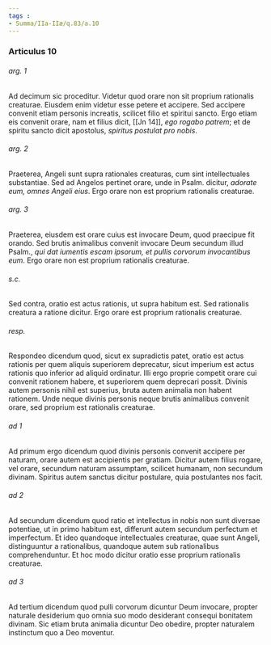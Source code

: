 ```yaml
---
tags : 
- Summa/IIa-IIæ/q.83/a.10
---
```


### Articulus 10

###### arg. 1
Ad decimum sic proceditur. Videtur quod orare non sit proprium rationalis creaturae. Eiusdem enim videtur esse petere et accipere. Sed accipere convenit etiam personis increatis, scilicet filio et spiritui sancto. Ergo etiam eis convenit orare, nam et filius dicit, [[Jn 14]], *ego rogabo patrem*; et de spiritu sancto dicit apostolus, *spiritus postulat pro nobis*.

###### arg. 2
Praeterea, Angeli sunt supra rationales creaturas, cum sint intellectuales substantiae. Sed ad Angelos pertinet orare, unde in Psalm. dicitur, *adorate eum, omnes Angeli eius*. Ergo orare non est proprium rationalis creaturae.

###### arg. 3
Praeterea, eiusdem est orare cuius est invocare Deum, quod praecipue fit orando. Sed brutis animalibus convenit invocare Deum secundum illud Psalm., *qui dat iumentis escam ipsorum, et pullis corvorum invocantibus eum*. Ergo orare non est proprium rationalis creaturae.

###### s.c.
Sed contra, oratio est actus rationis, ut supra habitum est. Sed rationalis creatura a ratione dicitur. Ergo orare est proprium rationalis creaturae.

###### resp.
Respondeo dicendum quod, sicut ex supradictis patet, oratio est actus rationis per quem aliquis superiorem deprecatur, sicut imperium est actus rationis quo inferior ad aliquid ordinatur. Illi ergo proprie competit orare cui convenit rationem habere, et superiorem quem deprecari possit. Divinis autem personis nihil est superius, bruta autem animalia non habent rationem. Unde neque divinis personis neque brutis animalibus convenit orare, sed proprium est rationalis creaturae.

###### ad 1
Ad primum ergo dicendum quod divinis personis convenit accipere per naturam, orare autem est accipientis per gratiam. Dicitur autem filius rogare, vel orare, secundum naturam assumptam, scilicet humanam, non secundum divinam. Spiritus autem sanctus dicitur postulare, quia postulantes nos facit.

###### ad 2
Ad secundum dicendum quod ratio et intellectus in nobis non sunt diversae potentiae, ut in primo habitum est, differunt autem secundum perfectum et imperfectum. Et ideo quandoque intellectuales creaturae, quae sunt Angeli, distinguuntur a rationalibus, quandoque autem sub rationalibus comprehenduntur. Et hoc modo dicitur oratio esse proprium rationalis creaturae.

###### ad 3
Ad tertium dicendum quod pulli corvorum dicuntur Deum invocare, propter naturale desiderium quo omnia suo modo desiderant consequi bonitatem divinam. Sic etiam bruta animalia dicuntur Deo obedire, propter naturalem instinctum quo a Deo moventur.

